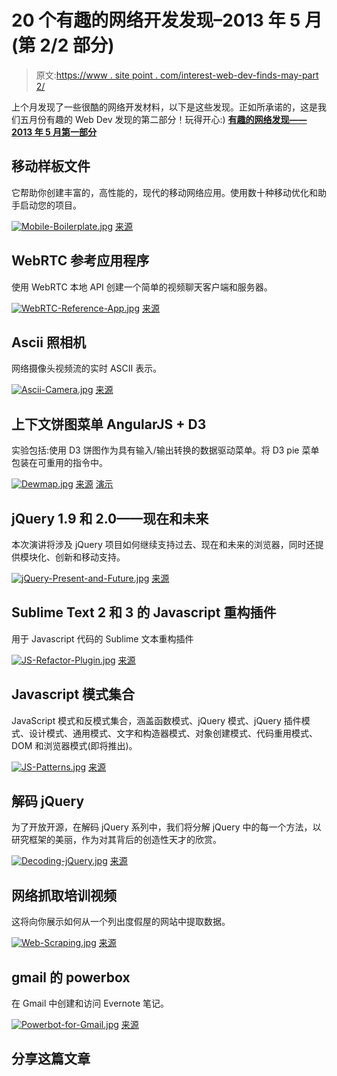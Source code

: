 # 20 个有趣的网络开发发现–2013 年 5 月(第 2/2 部分)

> 原文:[https://www . site point . com/interest-web-dev-finds-may-part 2/](https://www.sitepoint.com/interesting-web-dev-finds-may-part2/)

上个月发现了一些很酷的网络开发材料，以下是这些发现。正如所承诺的，这是我们五月份有趣的 Web Dev 发现的第二部分！玩得开心:) **[有趣的网络发现——2013 年 5 月第一部分](http://www.jquery4u.com/random/interesting-web-dev-finds-may-part1/)**

## 移动样板文件

它帮助你创建丰富的，高性能的，现代的移动网络应用。使用数十种移动优化和助手启动您的项目。

[![Mobile-Boilerplate.jpg](../Images/2f99a4dc5a48acc91b38040724139907.png)](http://html5boilerplate.com/mobile/) 
[来源](http://html5boilerplate.com/mobile/)

## WebRTC 参考应用程序

使用 WebRTC 本地 API 创建一个简单的视频聊天客户端和服务器。

[![WebRTC-Reference-App.jpg](../Images/50e02720db1f09f325aac2d43eea1b83.png)](https://apprtc.appspot.com/?r=20557495) 
[来源](https://apprtc.appspot.com/?r=20557495)

## Ascii 照相机

网络摄像头视频流的实时 ASCII 表示。

[![Ascii-Camera.jpg](../Images/75c117f2a16827a29cf7ea11288ed0d7.png)](http://idevelop.ro/ascii-camera/) 
[来源](http://idevelop.ro/ascii-camera/)

## 上下文饼图菜单 AngularJS + D3

实验包括:使用 D3 饼图作为具有输入/输出转换的数据驱动菜单。将 D3 pie 菜单包装在可重用的指令中。

[![Dewmap.jpg](../Images/a932b1952828b5e424bfbc6d7418e7ae.png)](https://github.com/Bretto/dewmap/tree/master/public/experiment/pie-menu-d3) 
[来源](https://github.com/Bretto/dewmap/tree/master/public/experiment/pie-menu-d3) [演示](http://dewmap.com/#/experiment/pie-menu-d3)

## jQuery 1.9 和 2.0——现在和未来

本次演讲将涉及 jQuery 项目如何继续支持过去、现在和未来的浏览器，同时还提供模块化、创新和移动支持。

[![jQuery-Present-and-Future.jpg](../Images/61ece72d810ec23bb0f80040ff6afab2.png)](http://www.slideshare.net/rworth/j-query2-19610459) 
[来源](http://www.slideshare.net/rworth/j-query2-19610459)

## Sublime Text 2 和 3 的 Javascript 重构插件

用于 Javascript 代码的 Sublime 文本重构插件

[![JS-Refactor-Plugin.jpg](../Images/00dd7944e904d2c51850a432497956ba.png)](https://github.com/s-a/sublime-text-refactor#readme) 
[来源](https://github.com/s-a/sublime-text-refactor#readme)

## Javascript 模式集合

JavaScript 模式和反模式集合，涵盖函数模式、jQuery 模式、jQuery 插件模式、设计模式、通用模式、文字和构造器模式、对象创建模式、代码重用模式、DOM 和浏览器模式(即将推出)。

[![JS-Patterns.jpg](../Images/bf99cac8c46952668313291c972079b1.png)](http://shichuan.github.io/javascript-patterns/) 
[来源](http://shichuan.github.io/javascript-patterns/)

## 解码 jQuery

为了开放开源，在解码 jQuery 系列中，我们将分解 jQuery 中的每一个方法，以研究框架的美丽，作为对其背后的创造性天才的欣赏。

[![Decoding-jQuery.jpg](../Images/508b56454aeb70174c30db8b09f29a61.png)](http://www.blog.highub.com/decoding-jquery/) 
[来源](http://www.blog.highub.com/decoding-jquery/)

## 网络抓取培训视频

这将向你展示如何从一个列出度假屋的网站中提取数据。

[![Web-Scraping.jpg](../Images/bf5a6cb3aaf052be2a3daee855edf966.png)](http://visualwebripper.com/Demonstrations/IntroductionVideo.aspx) 
[来源](http://visualwebripper.com/Demonstrations/IntroductionVideo.aspx)

## gmail 的 powerbox

在 Gmail 中创建和访问 Evernote 笔记。

[![Powerbot-for-Gmail.jpg](../Images/6ee15819ae548a6a07b72f5c1faecdba.png)](https://gmail.powerbotapps.com/?en-inapp#main) 
[来源](https://gmail.powerbotapps.com/?en-inapp#main)

## 分享这篇文章